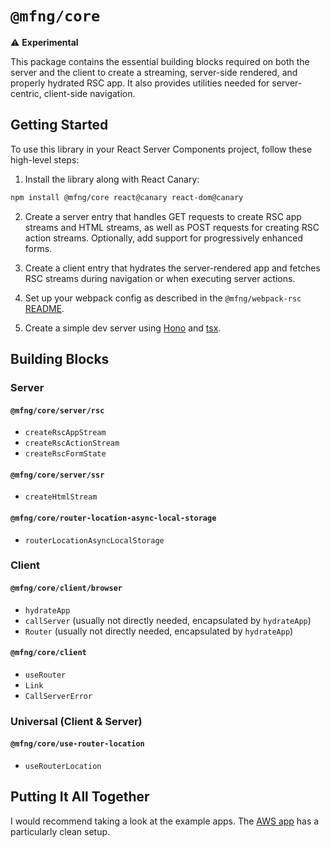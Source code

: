 # `@mfng/core`

⚠️ **Experimental**

This package contains the essential building blocks required on both the server
and the client to create a streaming, server-side rendered, and properly
hydrated RSC app. It also provides utilities needed for server-centric,
client-side navigation.

## Getting Started

To use this library in your React Server Components project, follow these
high-level steps:

1. Install the library along with React Canary:

```sh
npm install @mfng/core react@canary react-dom@canary
```

2. Create a server entry that handles GET requests to create RSC app streams and
   HTML streams, as well as POST requests for creating RSC action streams.
   Optionally, add support for progressively enhanced forms.

3. Create a client entry that hydrates the server-rendered app and fetches RSC
   streams during navigation or when executing server actions.

4. Set up your webpack config as described in the `@mfng/webpack-rsc`
   [README](https://github.com/unstubbable/mfng/blob/main/packages/webpack-rsc/README.md).

5. Create a simple dev server using [Hono](https://hono.dev) and
   [tsx](https://github.com/privatenumber/tsx).

## Building Blocks

### Server

#### `@mfng/core/server/rsc`

- `createRscAppStream`
- `createRscActionStream`
- `createRscFormState`

#### `@mfng/core/server/ssr`

- `createHtmlStream`

#### `@mfng/core/router-location-async-local-storage`

- `routerLocationAsyncLocalStorage`

### Client

#### `@mfng/core/client/browser`

- `hydrateApp`
- `callServer` (usually not directly needed, encapsulated by `hydrateApp`)
- `Router` (usually not directly needed, encapsulated by `hydrateApp`)

#### `@mfng/core/client`

- `useRouter`
- `Link`
- `CallServerError`

### Universal (Client & Server)

#### `@mfng/core/use-router-location`

- `useRouterLocation`

## Putting It All Together

I would recommend taking a look at the example apps. The
[AWS app](https://github.com/unstubbable/mfng/tree/main/apps/aws-app) has a
particularly clean setup.
